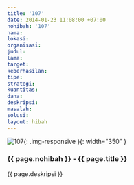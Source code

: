 ```yaml
---
title: '107'
date: 2014-01-23 11:08:00 +07:00
nohibah: '107'
nama:
lokasi:
organisasi:
judul:
lama:
target:
keberhasilan:
tipe:
strategi:
kuantitas:
dana:
deskripsi:
masalah:
solusi:
layout: hibah
---
```


![107](/static/img/hibahcms/107.png){: .img-responsive }{: width="350" }

### {{ page.nohibah }} - {{ page.title }}

{{ page.deskripsi }}
